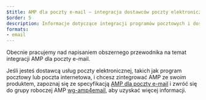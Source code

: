 ```yaml
---
$title: AMP dla poczty e-mail — integracja dostawców poczty elektronicznej
$order: 5
description: Informacje dotyczące integracji programów pocztowych i dostawców usług poczty elektronicznej z AMP.
formats:
- email
---
```


Obecnie pracujemy nad napisaniem obszernego przewodnika na temat integracji AMP dla poczty e-mail.

Jeśli jesteś dostawcą usług poczty elektronicznej, takich jak program pocztowy lub poczta internetowa, i chcesz zintegrować AMP ze swoim produktem, zapoznaj się ze specyfikacją [AMP dla poczty e-mail](../../../documentation/guides-and-tutorials/learn/email-spec/amp-email-format.md?format=email) i zwróć się do grupy roboczej AMP [wg-amp4email](https://github.com/ampproject/wg-amp4email), aby uzyskać więcej informacji.
